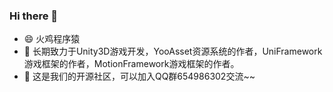 ### Hi there 👋

- 😄 火鸡程序猿
- 🌱 长期致力于Unity3D游戏开发，YooAsset资源系统的作者，UniFramework游戏框架的作者，MotionFramework游戏框架的作者。   
- 👯 这是我们的开源社区，可以加入QQ群654986302交流~~

<!--
**gmhevinci/gmhevinci** is a ✨ _special_ ✨ repository because its `README.md` (this file) appears on your GitHub profile.

Here are some ideas to get you started:

- 🔭 I’m currently working on ...
- 🌱 I’m currently learning ...
- 👯 I’m looking to collaborate on ...
- 🤔 I’m looking for help with ...
- 💬 Ask me about ...
- 📫 How to reach me: ...
- 😄 Pronouns: ...
- ⚡ Fun fact: ...
-->
